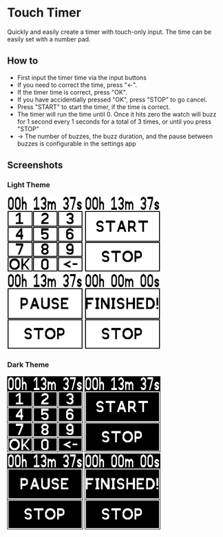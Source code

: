 # Touch Timer

Quickly and easily create a timer with touch-only input. The time can be easily set with a number pad.

## How to

- First input the timer time via the input buttons
- If you need to correct the time, press "<-".
- If the timer time is correct, press "OK".
- If you have accidentially pressed "OK", press "STOP" to go cancel.
- Press "START" to start the timer, if the time is correct.
- The timer will run the time until 0. Once it hits zero the watch will buzz for 1 second every 1 seconds for a total of 3 times, or until you press "STOP"
- -> The number of buzzes, the buzz duration, and the pause between buzzes is configurable in the settings app

## Screenshots

### Light Theme

![](0_light_timer_edit.png)
![](1_light_timer_ready.png)
![](2_light_timer_running.png)
![](3_light_timer_finished.png)

### Dark Theme

![](0_dark_timer_edit.png)
![](1_dark_timer_ready.png)
![](2_dark_timer_running.png)
![](3_dark_timer_finished.png)